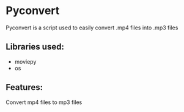 # Pyconvert
Pyconvert is a script used to easily convert .mp4 files into .mp3 files

## Libraries used:
- moviepy
- os

## Features:
Convert mp4 files to mp3 files
